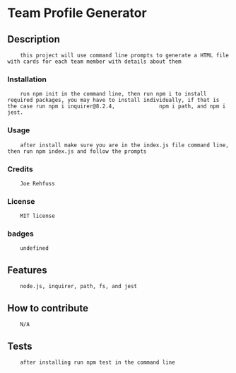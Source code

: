#  Team Profile Generator
##  Description
        this project will use command line prompts to generate a HTML file with cards for each team member with details about them
        
        
        
   ### Installation
        run npm init in the command line, then run npm i to install required packages, you may have to install individually, if that is the case run npm i inquirer@8.2.4,              npm i path, and npm i jest.
        
   ### Usage
        after install make sure you are in the index.js file command line, then run npm index.js and follow the prompts
        
   ### Credits
        Joe Rehfuss
        
   ### License
        MIT license
        
   ### badges
        undefined
        
   ## Features
        node.js, inquirer, path, fs, and jest
   ## How to contribute
        N/A
        
   ## Tests
        after installing run npm test in the command line
        
        
